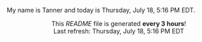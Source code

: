 My name is Tanner and today is Thursday, July 18, 5:16 PM EDT.

<p align="center">This <i>README</i> file is generated <b>every 3 hours</b>!</br>Last refresh: Thursday, July 18, 5:16 PM EDT<br /></p>
